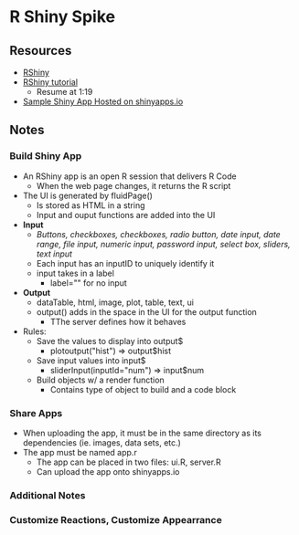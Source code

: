 # R Shiny Spike
## Resources
- [RShiny](http://shiny.rstudio.com/)
- [RShiny tutorial](http://shiny.rstudio.com/tutorial/)
    - Resume at 1:19
- [Sample Shiny App Hosted on shinyapps.io](https://apolinaro.shinyapps.io/test1/)

## Notes 
### Build Shiny App
* An RShiny app is an open R session that delivers R Code
    *  When the web page changes, it returns the R script
* The UI is generated by fluidPage()
    *  Is stored as HTML in a string
    *  Input and ouput functions are added into the UI
* **Input**
    * _Buttons, checkboxes, checkboxes, radio button, date input, date range, file input, numeric input, password input, select box, sliders, text input_
    * Each input has an inputID to uniquely identify it
    * input takes in a label
        * label="" for no input
* **Output**
    * dataTable, html, image, plot, table, text, ui
    * output() adds in the space in the UI for the output function
        * TThe server defines how it behaves
* Rules:
    * Save the values to display into output$
        * plotoutput("hist") => output$hist
    * Save input values into input$
        * sliderInput(inputId="num") => input$num
    * Build objects w/ a render function
        * Contains type of object to build and a code block

### Share Apps
* When uploading the app, it must be in the same directory as its dependencies (ie. images, data sets, etc.)
* The app must be named app.r
    * The app can be placed in two files: ui.R, server.R
    * Can upload the app onto shinyapps.io


### Additional Notes ###
### Customize Reactions, Customize Appearrance



